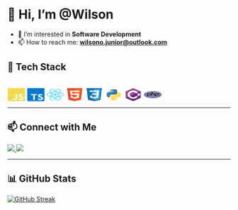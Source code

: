 # 👋 Hi, I’m @Wilson
- 👀 I’m interested in **Software Development**
- 📫 How to reach me: **[wilsono.junior@outlook.com](mailto:wilsono.junior@outlook.com)**

## 🚀 Tech Stack
<div style="display: inline_block"><br>
  <img align="center" alt="JavaScript" height="30" width="40" src="https://raw.githubusercontent.com/devicons/devicon/master/icons/javascript/javascript-plain.svg">
  <img align="center" alt="TypeScript" height="30" width="40" src="https://raw.githubusercontent.com/devicons/devicon/master/icons/typescript/typescript-plain.svg">
  <img align="center" alt="React" height="30" width="40" src="https://raw.githubusercontent.com/devicons/devicon/master/icons/react/react-original.svg">
  <img align="center" alt="HTML" height="30" width="40" src="https://raw.githubusercontent.com/devicons/devicon/master/icons/html5/html5-original.svg">
  <img align="center" alt="CSS" height="30" width="40" src="https://raw.githubusercontent.com/devicons/devicon/master/icons/css3/css3-original.svg">
  <img align="center" alt="Python" height="30" width="40" src="https://raw.githubusercontent.com/devicons/devicon/master/icons/python/python-original.svg">
  <img align="center" alt="C#" height="30" width="40" src="https://raw.githubusercontent.com/devicons/devicon/master/icons/csharp/csharp-original.svg">
  <img align="center" alt="´PHP" height="30" width="40" src="https://raw.githubusercontent.com/devicons/devicon/master/icons/php/php-original.svg">
</div>

---

## 📫 Connect with Me
<div>
  <a href="mailto:wilsono.junior@outlook.com">
    <img src="https://img.shields.io/badge/Microsoft_Outlook-0078D4?style=for-the-badge&logo=microsoft-outlook&logoColor=white" target="_blank">
  </a>
  <a href="https://www.linkedin.com/in/wilsonoliveirajunior/" target="_blank">
    <img src="https://img.shields.io/badge/-LinkedIn-%230077B5?style=for-the-badge&logo=linkedin&logoColor=white" target="_blank">
  </a>
</div>

---

## 📊 GitHub Stats
[![GitHub Streak](https://streak-stats.demolab.com?user=Wilson-Oliveira-Junior&theme=rising-sun&hide_border=true&locale=pt_BR&date_format=j%2Fn%5B%2FY%5D&exclude_days=Sun%2CSat&card_width=500&card_height=200)](https://git.io/streak-stats)
